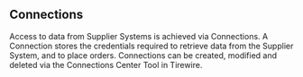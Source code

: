 ## Connections
Access to data from Supplier Systems is achieved via Connections. A Connection stores the credentials required to retrieve data from the Supplier System, and to place orders. Connections can be created, modified and deleted via the Connections Center Tool in Tirewire.
